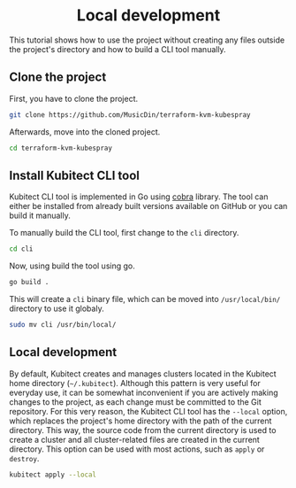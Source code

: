 <h1 align="center">Local development</h1>

This tutorial shows how to use the project without creating any files outside the project's directory and how to build a CLI tool manually.

## Clone the project

First, you have to clone the project.
```sh
git clone https://github.com/MusicDin/terraform-kvm-kubespray
```

Afterwards, move into the cloned project.
```sh
cd terraform-kvm-kubespray
```

## Install Kubitect CLI tool

Kubitect CLI tool is implemented in Go using [cobra](https://github.com/spf13/cobra) library.
The tool can either be installed from already built versions available on GitHub or you can build it manually.

To manually build the CLI tool, first change to the `cli` directory.
```sh
cd cli
```

Now, using build the tool using go.
```sh
go build .
```

This will create a `cli` binary file, which can be moved into `/usr/local/bin/` directory to use it globaly.
```sh
sudo mv cli /usr/bin/local/
```

## Local development

By default, Kubitect creates and manages clusters located in the Kubitect home directory (`~/.kubitect`).
Although this pattern is very useful for everyday use, it can be somewhat inconvenient if you are actively making changes to the project, as each change must be committed to the Git repository. 
For this very reason, the Kubitect CLI tool has the `--local` option, which replaces the project's home directory with the path of the current directory.
This way, the source code from the current directory is used to create a cluster and all cluster-related files are created in the current directory.
This option can be used with most actions, such as `apply` or `destroy`.

```sh
kubitect apply --local
```

